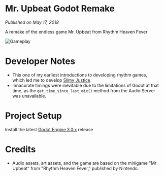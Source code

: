 # Mr. Upbeat Godot Remake
*Published on May 17, 2018*

A remake of the endless game Mr. Upbeat from Rhythm Heaven Fever

![Gameplay](https://github.com/NoodleSushi/Mr-Upbeat-Godot-Remake/assets/34954180/607378d1-8538-4b3f-bb5a-87b193e7b75f)

# Developer Notes
- This one of my earliest introductions to developing rhythm games, which led me to develop [Slimy Justice](https://github.com/NoodleSushi/Slimy-Justice).
- Innacurate timings were inevitable due to the limitations of Godot at that time, as the `get_time_since_last_mix()` method from the Audio Server was unavailable.

# Project Setup
Install the latest [Godot Engine 3.0.x](https://godotengine.org/download/archive/3.0.6-stable/) release

# Credits
- Audio assets, art assets, and the game are based on the minigame "Mr Upbeat" from "Rhythm Heaven Fever," published by Nintendo.
